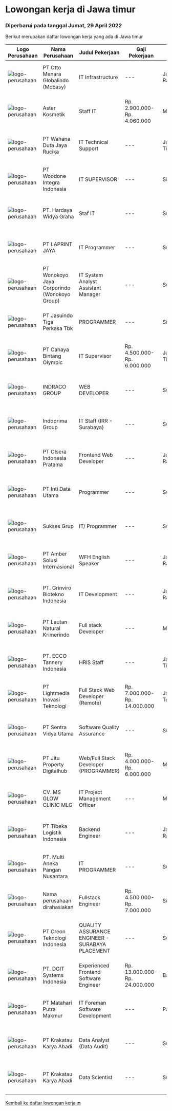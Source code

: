 
  # Lowongan kerja di Jawa timur

  ### Diperbarui pada tanggal Jumat, 29 April 2022

  Berikut merupakan daftar lowongan kerja yang ada di Jawa timur

  |Logo Perusahaan | Nama Perusahaan | Judul Pekerjaan | Gaji Pekerjaan | Lokasi | Deskripsi | Tanggal diunggah | Pranala |
  | -------------- | --------------- | --------------- | --------- | --------- | -------------- | ------- | ----------- |
  |![logo-perusahaan](https://image-service-cdn.seek.com.au/f315f0c605a36ea3a033e6abb5c67515d4b00ff5/ee4dce1061f3f616224767ad58cb2fc751b8d2dc)|PT Otto Menara Globalindo (McEasy)|IT Infrastructure|---|Jakarta Raya|Job Descriptions: Merancang, mengawasi, dan berpartisipasi dalam penerapan teknologi dan platform yang mendukung infrastruktur data. Membuat desain...|Kamis, 28 April 2022|https://www.jobstreet.co.id/id/job/it-infrastructure-3869947?token=0~2fc22b37-71ba-4075-b4a7-decef9533dee&sectionRank=1&jobId=jobstreet-id-job-3869947|
|![logo-perusahaan](https://image-service-cdn.seek.com.au/bf67d60914750e47c638e5b9c27f9f208fb76b10/ee4dce1061f3f616224767ad58cb2fc751b8d2dc)|Aster Kosmetik|Staff IT|Rp. 2.900.000-Rp. 4.060.000|Malang|Kualifikasi :1. Usia Maksimal 30 tahun2. Pendidikan minimal SMA / D3 (Jurusan sistem informasi &amp; sejenis)3. Menguasai bahasa pemrograman4....|Kamis, 28 April 2022|https://www.jobstreet.co.id/id/job/staff-it-3869282?token=0~2fc22b37-71ba-4075-b4a7-decef9533dee&sectionRank=2&jobId=jobstreet-id-job-3869282|
|![logo-perusahaan](https://image-service-cdn.seek.com.au/6817c8a3c444c1e13a676752a3dfc726d47c4332/ee4dce1061f3f616224767ad58cb2fc751b8d2dc)|PT Wahana Duta Jaya Rucika|IT Technical Support|---|Jawa Timur|Bertindak sebagai 1st level support untuk layanan IT yang digunakan. Memeriksa dan memastikan komputer (PC &amp; Laptop), temasuk Operating System dan...|Jumat, 29 April 2022|https://www.jobstreet.co.id/id/job/it-technical-support-3870302?token=0~2fc22b37-71ba-4075-b4a7-decef9533dee&sectionRank=3&jobId=jobstreet-id-job-3870302|
|![logo-perusahaan](https://image-service-cdn.seek.com.au/71c3467d774d6e6b49598bc17224040e40898724/ee4dce1061f3f616224767ad58cb2fc751b8d2dc)|PT Woodone Integra Indonesia|IT SUPERVISOR|---|Sidoarjo|Maksimal Usia 35 Tahun Pendidikan Minimal S1 dibidang IT Minimal memiliki 2 tahun pengalaman kerja di bidang yang sama Menguasai Fullstack Software...|Kamis, 28 April 2022|https://www.jobstreet.co.id/id/job/it-supervisor-3854805?token=0~2fc22b37-71ba-4075-b4a7-decef9533dee&sectionRank=4&jobId=jobstreet-id-job-3854805|
|![logo-perusahaan](https://image-service-cdn.seek.com.au/159d40e7f932f047b23f5ee614d8f1d6fa7b3b89/ee4dce1061f3f616224767ad58cb2fc751b8d2dc)|PT. Hardaya Widya Graha|Staf IT|---|Surabaya|Usia maksimal 28 tahun Minimal S1 Teknik Informatika Menguasai Bahasa Inggris Pengalaman minimal 1 tahun sebagai Staf IT / IT Support Mampu membuat...|Rabu, 27 April 2022|https://www.jobstreet.co.id/id/job/staf-it-3868360?token=0~2fc22b37-71ba-4075-b4a7-decef9533dee&sectionRank=5&jobId=jobstreet-id-job-3868360|
|![logo-perusahaan](https://image-service-cdn.seek.com.au/52ef4afb9b12e9a943d6f98618c9fd87475c1900/ee4dce1061f3f616224767ad58cb2fc751b8d2dc)|PT LAPRINT JAYA|IT Programmer|---|Surabaya|Membuat aplikasi Web/ Mobile baik offline maupun online untuk segala keperluan perkantoran Melakukan percobaan menjalankan program dan aplikasi...|Kamis, 28 April 2022|https://www.jobstreet.co.id/id/job/it-programmer-3854164?token=0~2fc22b37-71ba-4075-b4a7-decef9533dee&sectionRank=6&jobId=jobstreet-id-job-3854164|
|![logo-perusahaan](https://image-service-cdn.seek.com.au/d7d6519ff0ea41880103e5a0bad98dd126d6a4bd/ee4dce1061f3f616224767ad58cb2fc751b8d2dc)|PT Wonokoyo Jaya Corporindo (Wonokoyo Group)|IT System Analyst Assistant Manager|---|Surabaya|Mengelola teknologi informasi dan sistem komputer Memastikan kesiapan dan ketersediaan sistem komputer / aplikasi dalam lingkungan perusahaan Membuat...|Rabu, 27 April 2022|https://www.jobstreet.co.id/id/job/it-system-analyst-assistant-manager-3868677?token=0~2fc22b37-71ba-4075-b4a7-decef9533dee&sectionRank=7&jobId=jobstreet-id-job-3868677|
|![logo-perusahaan](https://image-service-cdn.seek.com.au/f9cd043f1011fee386470591649d3e30b502df59/ee4dce1061f3f616224767ad58cb2fc751b8d2dc)|PT Jasuindo Tiga Perkasa Tbk|PROGRAMMER|---|Sidoarjo|Kualifikasi : Pendidikan minimal S1 Teknik Informatika/Sistem Informasi/Ilmu  Komputer/Teknik Komputer...|Kamis, 28 April 2022|https://www.jobstreet.co.id/id/job/programmer-3860332?token=0~2fc22b37-71ba-4075-b4a7-decef9533dee&sectionRank=8&jobId=jobstreet-id-job-3860332|
|![logo-perusahaan](https://image-service-cdn.seek.com.au/09294ae3a523b15296375a776c66783ebf066b0b/ee4dce1061f3f616224767ad58cb2fc751b8d2dc)|PT Cahaya Bintang Olympic|IT Supervisor|Rp. 4.500.000-Rp. 6.000.000|Jawa Timur|Deskripsi PekerjaanKualifikasi : Maksimal Usia 35 Tahun Pendidikan Minimal S1 Teknik Informatika Berpengalaman di posisi yang sama minimal 3 Tahun...|Selasa, 26 April 2022|https://www.jobstreet.co.id/id/job/it-supervisor-3866672?token=0~2fc22b37-71ba-4075-b4a7-decef9533dee&sectionRank=9&jobId=jobstreet-id-job-3866672|
|![logo-perusahaan](https://image-service-cdn.seek.com.au/86fd82651f5c9f8351952075fcacc6d47d7f8db4/ee4dce1061f3f616224767ad58cb2fc751b8d2dc)|INDRACO GROUP|WEB DEVELOPER|---|Surabaya|KUALIFIKASI: Usia Maksimal 40 tahun Pengalaman minimal 2 tahun Minimal lulusan S1 Menguasai/familiar dengan PHP, MySQL, HTML, CSS, Photoshop, Corel,...|Kamis, 28 April 2022|https://www.jobstreet.co.id/id/job/web-developer-3869394?token=0~2fc22b37-71ba-4075-b4a7-decef9533dee&sectionRank=10&jobId=jobstreet-id-job-3869394|
|![logo-perusahaan](https://image-service-cdn.seek.com.au/98db6d222e30b3390f5b0f1a69701ee0a17b6b20/ee4dce1061f3f616224767ad58cb2fc751b8d2dc)|Indoprima Group|IT Staff (IRR - Surabaya)|---|Surabaya|Requirement : Maximum 30 years old At least had Associate Degree or Bachelor Degree in IT/Technical Information with GPA minimum. 3,00 from reputable...|Rabu, 27 April 2022|https://www.jobstreet.co.id/id/job/it-staff-irr-surabaya-3867846?token=0~2fc22b37-71ba-4075-b4a7-decef9533dee&sectionRank=11&jobId=jobstreet-id-job-3867846|
|![logo-perusahaan](https://image-service-cdn.seek.com.au/90e9bb2e5bcac40b68d491aafb34203d371349a1/ee4dce1061f3f616224767ad58cb2fc751b8d2dc)|PT Olsera Indonesia Pratama|Frontend Web Developer|---|Jakarta Raya|Responsibilities: Development in an AGILE environment Create good product with accessibility and security compliance Create good product with...|Kamis, 28 April 2022|https://www.jobstreet.co.id/id/job/frontend-web-developer-3854349?token=0~2fc22b37-71ba-4075-b4a7-decef9533dee&sectionRank=12&jobId=jobstreet-id-job-3854349|
|![logo-perusahaan](https://image-service-cdn.seek.com.au/0921ee1ab1f7fd6470f8493cf839d2ebb3b8ac14/ee4dce1061f3f616224767ad58cb2fc751b8d2dc)|PT Inti Data Utama|Programmer|---|Surabaya|General Requirements: Graduated minimum (D3/S1) from engineering or business discipline such as Software Engineering/ Information Systems/ Computer...|Kamis, 28 April 2022|https://www.jobstreet.co.id/id/job/programmer-3869741?token=0~2fc22b37-71ba-4075-b4a7-decef9533dee&sectionRank=13&jobId=jobstreet-id-job-3869741|
|![logo-perusahaan](https://image-service-cdn.seek.com.au/85dc8f1c12b766d0c0b3fbd7544f0a5bf3da490f/ee4dce1061f3f616224767ad58cb2fc751b8d2dc)|Sukses Grup|IT/ Programmer|---|Surabaya|Kualifikasi : Pendidikan minimal S1 Informatika Komputer Sistem Informasi Menguasai bahasa pemograman minimal PHP dan MySQL Disiplin,Teliti dan...|Selasa, 26 April 2022|https://www.jobstreet.co.id/id/job/it-programmer-3867152?token=0~2fc22b37-71ba-4075-b4a7-decef9533dee&sectionRank=14&jobId=jobstreet-id-job-3867152|
|![logo-perusahaan](https://i.ibb.co/sqvTCh9/112815900-stock-vector-no-image-available-icon-flat-vector.webp)|PT Amber Solusi Internasional|WFH English Speaker|---|Jakarta Raya|Working hour starting 8 PM - 5 AM WIB (starts in evening)Will be supporting USA based companyWorking days and national holidays are following USA...|Kamis, 28 April 2022|https://www.jobstreet.co.id/id/job/wfh-english-speaker-3869260?token=0~2fc22b37-71ba-4075-b4a7-decef9533dee&sectionRank=15&jobId=jobstreet-id-job-3869260|
|![logo-perusahaan](https://image-service-cdn.seek.com.au/66821140834a53c532360563c3fcd55bbf381709/ee4dce1061f3f616224767ad58cb2fc751b8d2dc)|PT. Grinviro Biotekno Indonesia|IT Development|---|Jakarta Raya|Deskripsi Pekerjaan : Membuat dan mendesign program sesuai kebutuhan perusahaan Melakukan perubahan program sesuai perkembangan dan kebutuhan...|Selasa, 26 April 2022|https://www.jobstreet.co.id/id/job/it-development-3850596?token=0~2fc22b37-71ba-4075-b4a7-decef9533dee&sectionRank=16&jobId=jobstreet-id-job-3850596|
|![logo-perusahaan](https://image-service-cdn.seek.com.au/b748981387a7675e8ba20c556661ea6420f5e17f/ee4dce1061f3f616224767ad58cb2fc751b8d2dc)|PT Lautan Natural Krimerindo|Full stack Developer|---|Mojokerto|Membangun aplikasi baik web maupun mobile (Android) untuk membantu data collection dan operasional perusahaan. Mengidentifikasi, mendesign, dan...|Kamis, 28 April 2022|https://www.jobstreet.co.id/id/job/full-stack-developer-3859198?token=0~2fc22b37-71ba-4075-b4a7-decef9533dee&sectionRank=17&jobId=jobstreet-id-job-3859198|
|![logo-perusahaan](https://image-service-cdn.seek.com.au/76a52d9198d4050a297ca8891ab66ae54d0f06c3/ee4dce1061f3f616224767ad58cb2fc751b8d2dc)|PT. ECCO Tannery Indonesia|HRIS Staff|---|Jawa Timur|Responsibilities : To ensure proper and accurate maintenance of the company’s Employee Master Data Information in SAP System. Prepare monthly...|Kamis, 28 April 2022|https://www.jobstreet.co.id/id/job/hris-staff-3869144?token=0~2fc22b37-71ba-4075-b4a7-decef9533dee&sectionRank=18&jobId=jobstreet-id-job-3869144|
|![logo-perusahaan](https://image-service-cdn.seek.com.au/cdb64de8640d7650dcabd2c416ccdb3e90e05936/ee4dce1061f3f616224767ad58cb2fc751b8d2dc)|PT Lightmedia Inovasi Teknologi|Full Stack Web Developer (Remote)|Rp. 7.000.000-Rp. 14.000.000|Jawa Tengah|Responsibilities:  Design and develop web applications from the existing framework Develop, test, and support technical solutions across a full-stack...|Kamis, 28 April 2022|https://www.jobstreet.co.id/id/job/full-stack-web-developer-remote-3869948?token=0~2fc22b37-71ba-4075-b4a7-decef9533dee&sectionRank=19&jobId=jobstreet-id-job-3869948|
|![logo-perusahaan](https://image-service-cdn.seek.com.au/89a4b4d8e6af0c01c230c2b1f638fbea996731cb/ee4dce1061f3f616224767ad58cb2fc751b8d2dc)|PT Sentra Vidya Utama|Software Quality Assurance|---|Surabaya|Review requirements, specifications, and technical design documents to provide timely and meaningful feedback Create detailed, comprehensive, and...|Kamis, 28 April 2022|https://www.jobstreet.co.id/id/job/software-quality-assurance-3854173?token=0~2fc22b37-71ba-4075-b4a7-decef9533dee&sectionRank=20&jobId=jobstreet-id-job-3854173|
|![logo-perusahaan](https://image-service-cdn.seek.com.au/7e0807650c9cb44b0ca6a9e392b8c1588db8abe6/ee4dce1061f3f616224767ad58cb2fc751b8d2dc)|PT Jitu Property Digitalhub|Web/Full Stack Developer (PROGRAMMER)|Rp. 4.000.000-Rp. 6.000.000|Malang|Web / Full Stack Developer – KOTA MALANG Excelsoft Technology adalah perusahaan yang bergerak di bidang Software Engineering, Consulting, dan...|Rabu, 27 April 2022|https://www.jobstreet.co.id/id/job/web-full-stack-developer-programmer-3858231?token=0~2fc22b37-71ba-4075-b4a7-decef9533dee&sectionRank=21&jobId=jobstreet-id-job-3858231|
|![logo-perusahaan](https://image-service-cdn.seek.com.au/b60af019e2a1860bc88d978d7e9696756f9f933f/ee4dce1061f3f616224767ad58cb2fc751b8d2dc)|CV. MS GLOW CLINIC MLG|IT Project Management Officer|---|Malang|Required Skills Strong technical skills and a solid understanding of software development Good time management skills and ability to juggle multiple...|Selasa, 26 April 2022|https://www.jobstreet.co.id/id/job/it-project-management-officer-3867140?token=0~2fc22b37-71ba-4075-b4a7-decef9533dee&sectionRank=22&jobId=jobstreet-id-job-3867140|
|![logo-perusahaan](https://image-service-cdn.seek.com.au/0e9fc662e92205b972511d5c66c2fd1bb88b1ab2/ee4dce1061f3f616224767ad58cb2fc751b8d2dc)|PT Tibeka Logistik Indonesia|Backend Engineer|---|Jakarta Raya|Responsibilities:· Build automated measurements and dashboards to gain insights into Engineering Productivity to understand what is working and what...|Kamis, 28 April 2022|https://www.jobstreet.co.id/id/job/backend-engineer-3859606?token=0~2fc22b37-71ba-4075-b4a7-decef9533dee&sectionRank=23&jobId=jobstreet-id-job-3859606|
|![logo-perusahaan](https://image-service-cdn.seek.com.au/7683c282b3cffe618a9c0beacd511f2b758d3b15/ee4dce1061f3f616224767ad58cb2fc751b8d2dc)|PT. Multi Aneka Pangan Nusantara|IT PROGRAMMER|---|Surabaya|DESKRIPSI PEKERJAAN: Membuat aplikasi Web/Mobile/Desktop sesuai dengan kebutuhan Perusahaan. Menganalisa kebutuhan Perusahaan dan menerapkannya pada...|Selasa, 26 April 2022|https://www.jobstreet.co.id/id/job/it-programmer-3867538?token=0~2fc22b37-71ba-4075-b4a7-decef9533dee&sectionRank=24&jobId=jobstreet-id-job-3867538|
|![logo-perusahaan](https://i.ibb.co/sqvTCh9/112815900-stock-vector-no-image-available-icon-flat-vector.webp)|Nama perusahaan dirahasiakan|Fullstack Engineer|Rp. 4.500.000-Rp. 7.000.000|Sidoarjo|Developing Front End &amp; Back End Application  Maintain Existing Application  Optimisse / monitoring Existing Application  Requirements : Bachelor...|Kamis, 28 April 2022|https://www.jobstreet.co.id/id/job/fullstack-engineer-3859772?token=0~2fc22b37-71ba-4075-b4a7-decef9533dee&sectionRank=25&jobId=jobstreet-id-job-3859772|
|![logo-perusahaan](https://image-service-cdn.seek.com.au/ef19ccb6be2179322c1a4b8336cc82227bef4368/ee4dce1061f3f616224767ad58cb2fc751b8d2dc)|PT Creon Teknologi Indonesia|QUALITY ASSURANCE ENGINEER - SURABAYA PLACEMENT|---|Surabaya|Job Responsibilities: Software testing of e-Commerce and websites. Prepare and set up test framework and environment. Participate in software design...|Kamis, 28 April 2022|https://www.jobstreet.co.id/id/job/quality-assurance-engineer-surabaya-placement-3869352?token=0~2fc22b37-71ba-4075-b4a7-decef9533dee&sectionRank=26&jobId=jobstreet-id-job-3869352|
|![logo-perusahaan](https://image-service-cdn.seek.com.au/721402f73be051d09706509a4a2f9961fb2ec206/ee4dce1061f3f616224767ad58cb2fc751b8d2dc)|PT. DGIT Systems Indonesia|Experienced Frontend Software Engineer|Rp. 13.000.000-Rp. 24.000.000|Badung|We are looking for talented developers to join an experienced team of front-end engineers working on our flagship product Telflow, a multi-award...|Kamis, 28 April 2022|https://www.jobstreet.co.id/id/job/experienced-frontend-software-engineer-3869728?token=0~2fc22b37-71ba-4075-b4a7-decef9533dee&sectionRank=27&jobId=jobstreet-id-job-3869728|
|![logo-perusahaan](https://image-service-cdn.seek.com.au/2620d22b98b23f96d76fc986322a6df3897ee740/ee4dce1061f3f616224767ad58cb2fc751b8d2dc)|PT Matahari Putra Makmur|IT Foreman Software Development|---|Pasuruan|Kualifikasi: Minimal D3/S1 Teknik Informatika/Komputer Usia Maksimal 35 tahun Fulstack Web Development (PHP, Javascript, CSS) Menguasai Framework...|Selasa, 26 April 2022|https://www.jobstreet.co.id/id/job/it-foreman-software-development-3866843?token=0~2fc22b37-71ba-4075-b4a7-decef9533dee&sectionRank=28&jobId=jobstreet-id-job-3866843|
|![logo-perusahaan](https://image-service-cdn.seek.com.au/b2d1f3ffed82713bb6c2c91fa675bbfd0cfb2ac6/ee4dce1061f3f616224767ad58cb2fc751b8d2dc)|PT Krakatau Karya Abadi|Data Analyst (Data Audit)|---|Surabaya|Data Audit Surabaya, IndonesiaAbout SuperWe are a group of business enthusiasts, scientists, communicators, designers, productive mothers and many...|Rabu, 27 April 2022|https://www.jobstreet.co.id/id/job/data-analyst-data-audit-3868672?token=0~2fc22b37-71ba-4075-b4a7-decef9533dee&sectionRank=29&jobId=jobstreet-id-job-3868672|
|![logo-perusahaan](https://image-service-cdn.seek.com.au/b2d1f3ffed82713bb6c2c91fa675bbfd0cfb2ac6/ee4dce1061f3f616224767ad58cb2fc751b8d2dc)|PT Krakatau Karya Abadi|Data Scientist|---|Surabaya|Data Scientist Surabaya, IndonesiaAbout Super We are a group of business enthusiasts, scientists, communicators, designers, productive mothers and...|Rabu, 27 April 2022|https://www.jobstreet.co.id/id/job/data-scientist-3857691?token=0~2fc22b37-71ba-4075-b4a7-decef9533dee&sectionRank=30&jobId=jobstreet-id-job-3857691|


  [Kembali ke daftar lowongan kerja 🔙](../README.md#daftar-lowongan-kerja)
  